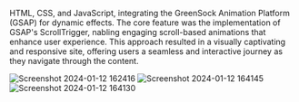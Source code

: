 
HTML, CSS, and JavaScript, integrating the GreenSock Animation Platform (GSAP) for dynamic effects. The core feature was the implementation of GSAP's ScrollTrigger, nabling engaging scroll-based animations that enhance user experience. 
This approach resulted in a visually captivating and responsive site, offering users a seamless and interactive journey as they navigate through the content.


![Screenshot 2024-01-12 162416](https://github.com/poojahooda22/fanta-scroll-Animation/assets/91055527/a7c73f4c-4d79-40eb-9f97-8b7e73fde4f7)
![Screenshot 2024-01-12 164145](https://github.com/poojahooda22/fanta-scroll-Animation/assets/91055527/ed601e19-0487-4acc-9340-c231733eda1f)
![Screenshot 2024-01-12 164130](https://github.com/poojahooda22/fanta-scroll-Animation/assets/91055527/785b849f-0b97-44fe-a6f4-7942cbe3cd29)


